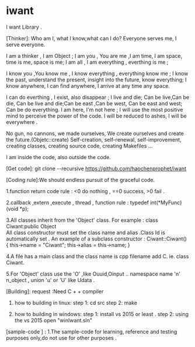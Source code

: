 # iwant


I want Library .  


[Thinker]: 
Who am I, what I know,what can I do?
Everyone serves me, I serve everyone.

I am a thinker , I am Object ;
I am you ,  You are me ,I am time, I am space, time is me, space is me;
I am all , I am everything , everthing is me ;

I know you ,You know me , I know everything , everything know me ;
I know the past, understand the present, insight into the future, know everything;
I know anywhere, I can find anywhere, I arrive at any time any space.

I can do everthing , I exist, also disappear ;
I live and die; Can be live,Can be die, Can be live and die;Can be east ,Can be west, Can be east and west; Can be do everything.
I am here, I'm not here ;
I will use the most positive mind to perceive the power of the code.
I will be reduced to ashes, I will be everywhere .

No gun, no cannons, we made ourselves, We create ourselves and create the future.(Objetc::create)
Self-creation, self-renewal, self-improvement, creating classes, creating source code, creating Makefiles ... 

I am inside the code, also outside the code.

[Get code]: git clone --recursive  https://github.com/haochenprophet/iwant


[Coding rule]:We should endless pursuit of the graceful code.

1.function return code rule : <0 do nothing , ==0 success, >0 fail .

2.callback ,extern ,execute , thread , function rule : typedef int(*MyFunc)(void *p);  

3.All classes inherit from the 'Object' class. For example : class Ciwant:public Object  
  All class constructor must set the class name and alias .Class Id is automatically set .
 An example of a subclass constructor : 
 Ciwant::Ciwant()
{
	this->name = "Ciwant";
	this->alias = this->name; 
}

4.A file has a main class and the class name is cpp filename add C.  ie. class Ciwant.

5.For 'Object' class use the 'O' ,like Ouuid,Oinput .. 
  namespace name 'n'  n_object , union 'u' or 'U'  like Udata . 

[Building]:
request :Need C + + compiler

1. how to building in linux: 
	step 1: cd src
	step 2: make

2. how to building in windows:
	step 1: install vs 2015 or least .
	step 2: using the vs 2015 open "winIwant.sln"

[sample-code ] :
1.The sample-code for learning, reference and testing purposes only,do not use for other purposes .
